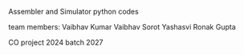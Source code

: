 Assembler and Simulator python codes

team members:
  Vaibhav Kumar
  Vaibhav Sorot
  Yashasvi
  Ronak Gupta

CO project 2024 batch 2027
